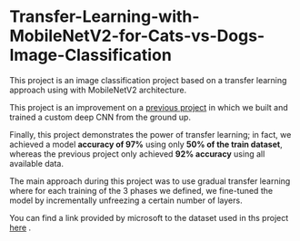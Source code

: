 # Transfer-Learning-with-MobileNetV2-for-Cats-vs-Dogs-Image-Classification
This project is an image classification project based on a transfer learning approach using with MobileNetV2 architecture.

This project is an improvement on a [previous project](https://github.com/mohamedamine99/Keras-CNN-cats-vs-dogs-image-classification) in which we built and trained a custom deep CNN from the ground up.

Finally, this project demonstrates the power of transfer learning; in fact, we achieved a model **accuracy of 97%** using only **50% of the train dataset**, whereas the previous project only achieved **92% accuracy** using all available data.

The main approach during this project was to use gradual transfer learning where for each training of the 3 phases we defined, we fine-tuned the model by incrementally unfreezing a certain number of layers.

You can find a link provided by microsoft to the dataset used in ths project [here](https://www.microsoft.com/en-us/download/details.aspx?id=54765) .

